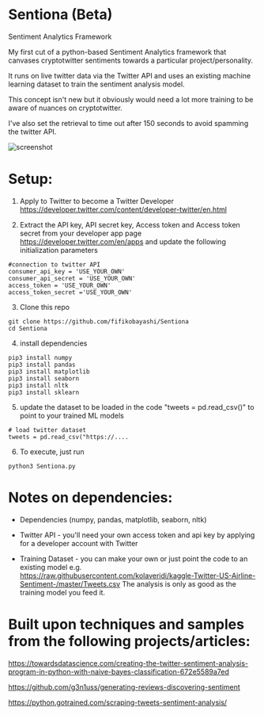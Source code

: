 # Sentiona (Beta)
Sentiment Analytics Framework

My first cut of a python-based Sentiment Analytics framework that canvases cryptotwitter sentiments towards a particular project/personality.

It runs on live twitter data via the Twitter API and uses an existing machine learning dataset to train the sentiment analysis model. 

This concept isn't new but it obviously would need a lot more training to be aware of nuances on cryptotwitter.

I've also set the retrieval to time out after 150 seconds to avoid spamming the twitter API.

![screenshot](https://raw.githubusercontent.com/fifikobayashi/Sentiona/master/%24HEX.png)

# Setup:

1. Apply to Twitter to become a Twitter Developer
https://developer.twitter.com/content/developer-twitter/en.html

2. Extract the API key, API secret key, Access token and Access token secret from your developer app page
https://developer.twitter.com/en/apps and update the following initialization parameters 
```
#connection to twitter API
consumer_api_key = 'USE_YOUR_OWN'
consumer_api_secret = 'USE_YOUR_OWN' 
access_token = 'USE_YOUR_OWN'
access_token_secret ='USE_YOUR_OWN'
```

3. Clone this repo
```
git clone https://github.com/fifikobayashi/Sentiona
cd Sentiona
```

4. install dependencies
```
pip3 install numpy
pip3 install pandas
pip3 install matplotlib
pip3 install seaborn
pip3 install nltk
pip3 install sklearn
```

5. update the dataset to be loaded in the code "tweets = pd.read_csv()" to point to your trained ML models
```
# load twitter dataset
tweets = pd.read_csv("https://....
```

6. To execute, just run 
```
python3 Sentiona.py
```

# Notes on dependencies:

- Dependencies (numpy, pandas, matplotlib, seaborn, nltk)

- Twitter API - you'll need your own access token and api key by applying for a developer account with Twitter

- Training Dataset - you can make your own or just point the code to an existing model e.g. https://raw.githubusercontent.com/kolaveridi/kaggle-Twitter-US-Airline-Sentiment-/master/Tweets.csv
The analysis is only as good as the training model you feed it.


# Built upon techniques and samples from the following projects/articles:

https://towardsdatascience.com/creating-the-twitter-sentiment-analysis-program-in-python-with-naive-bayes-classification-672e5589a7ed

https://github.com/g3n1uss/generating-reviews-discovering-sentiment

https://python.gotrained.com/scraping-tweets-sentiment-analysis/  

